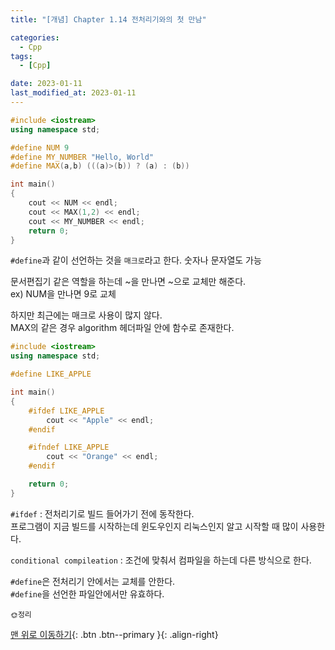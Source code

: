 ```yaml
---
title: "[개념] Chapter 1.14 전처리기와의 첫 만남"

categories:
  - Cpp
tags:
  - [Cpp]

date: 2023-01-11
last_modified_at: 2023-01-11
---
```


```c++
#include <iostream>
using namespace std;

#define NUM 9
#define MY_NUMBER "Hello, World"
#define MAX(a,b) (((a)>(b)) ? (a) : (b))

int main()
{
    cout << NUM << endl;
    cout << MAX(1,2) << endl;
    cout << MY_NUMBER << endl;
    return 0;
}
```

`#define`과 같이 선언하는 것을 `매크로`라고 한다. 숫자나 문자열도 가능

문서편집기 같은 역할을 하는데 ~을 만나면 ~으로 교체만 해준다.  
 ex) NUM을 만나면 9로 교체

하지만 최근에는 매크로 사용이 많지 않다.  
MAX의 같은 경우 algorithm 헤더파일 안에 함수로 존재한다.

```c++
#include <iostream>
using namespace std;

#define LIKE_APPLE

int main()
{
    #ifdef LIKE_APPLE
        cout << "Apple" << endl;
    #endif

    #ifndef LIKE_APPLE
        cout << "Orange" << endl;
    #endif

    return 0;
}
```

`#ifdef` : 전처리기로 빌드 들어가기 전에 동작한다.  
프로그램이 지금 빌드를 시작하는데 윈도우인지 리눅스인지 알고 시작할 때 많이 사용한다.

`conditional compileation` : 조건에 맞춰서 컴파일을 하는데 다른 방식으로 한다.

`#define`은 전처리기 안에서는 교체를 안한다.  
`#define`을 선언한 파일안에서만 유효하다.

```
🌞정리

```

[맨 위로 이동하기](#){: .btn .btn--primary }{: .align-right}
